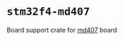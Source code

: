 # `stm32f4-md407`

Board support crate for [md407](http://www.cse.chalmers.se/edu/resources/mop/documents/MD407_beskrivning.pdf) board
